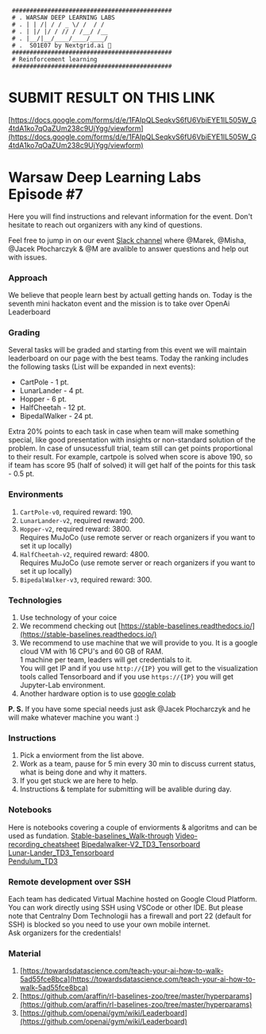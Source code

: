 ```
 #############################################    
 # . WARSAW DEEP LEARNING LABS
 # . | | /| / / _ \/ /  / /     
 # . | |/ |/ / // / /__/ /__    
 # . |__/|__/____/____/____/    
 # .  S01E07 by Nextgrid.ai 👾
 #############################################    
 # Reinforcement learning 
 #############################################
```
# SUBMIT RESULT ON THIS LINK 
[https://docs.google.com/forms/d/e/1FAIpQLSeqkvS6fU6VbiEYE1IL505W_G4tdA1ko7qOaZUm238c9UjYgg/viewform](https://docs.google.com/forms/d/e/1FAIpQLSeqkvS6fU6VbiEYE1IL505W_G4tdA1ko7qOaZUm238c9UjYgg/viewform)

# Warsaw Deep Learning Labs Episode #7

Here you will find instructions and relevant information for the event. Don't hesitate to reach out organizers with any kind of questions.

Feel free to jump in on our event [Slack channel](https://join.slack.com/t/warsawdeeplea-lin3168/shared_invite/enQtODEyMjA1NTE1NjA3LWQ0Y2Q2OGUwNzBmMjljMDA1NGZmMWFmZTEzZWRkZjlkOTQ1YTQ4OTI4MzdhMDBmNjhmOWEyZDkzNDQ4MTQ5Njg) where @Marek, @Misha, @Jacek Płocharczyk & @M are avalible to answer questions and help out with issues.

### Approach
We believe that people learn best by actuall getting hands on. Today is the seventh mini hackaton event and the mission is to take over OpenAi Leaderboard 

### Grading
Several tasks will be graded and starting from this event we will maintain leaderboard on our page with the best teams.
Today the ranking includes the following tasks (List will be expanded in next events):
- CartPole - 1 pt.
- LunarLander - 4 pt.
- Hopper - 6 pt.
- HalfCheetah - 12 pt.
- BipedalWalker - 24 pt. 

Extra 20% points to each task in case when team will make something special, like good presentation with insights or non-standard solution of the problem.
In case of unsucessfull trial, team still can get points proportional to their result.
For example, cartpole is solved when score is above 190, so if team has score 95 (half of solved) it will get half of the points for this task - 0.5 pt.
### Environments
1. `CartPole-v0`, required reward: 190.
2. `LunarLander-v2`, required reward: 200.
3. `Hopper-v2`, required reward: 3800.   
   Requires MuJoCo (use remote server or reach organizers if you want to set it up locally)
3. `HalfCheetah-v2`, required reward: 4800.  
   Requires MuJoCo (use remote server or reach organizers if you want to set it up locally)
2. `BipedalWalker-v3`, required reward: 300.




### Technologies 

1. Use technology of your coice 
2. We recommend checking out [https://stable-baselines.readthedocs.io/](https://stable-baselines.readthedocs.io/)
3. We recommend to use machine that we will provide to you. It is a google cloud VM with 16 CPU's and 60 GB of RAM.   
   1 machine per team, leaders will get credentials to it.  
   You will get IP and if you use `http://{IP}` you will get to the visualization tools called Tensorboard and if you use `https://{IP}` you will get Jupyter-Lab environment.
4. Another hardware option is to use [google colab](https://colab.research.google.com/)

**P. S.** If you have some special needs just ask @Jacek Płocharczyk and he will make whatever machine you want :)


### Instructions

1. Pick a enviorment from the list above.
2. Work as a team, pause for 5 min every 30 min to discuss current status, what is being done and why it matters. 
3. If you get stuck we are here to help.
4. Instructions & template for submitting will be avalible during day.

### Notebooks
Here is notebooks covering a couple of enviorments & algoritms and can be used as fundation.
 [Stable-baselines_Walk-through](https://colab.research.google.com/drive/1vuBn_JJV9Xyd4O_RpCMqk8Iv_ua9Zq_N)
 [Video-recording_cheatsheet](https://colab.research.google.com/drive/1i48t8xkoTKYO4gcR4Sn8T7bGxBy0T4OH)
 [Bipedalwalker-V2_TD3_Tensorboard](https://colab.research.google.com/drive/1Zyn9Q_Gf3KnVIhdl9t2ond5IjJNaTriL)  
 [Lunar-Lander_TD3_Tensorboard](https://colab.research.google.com/drive/1_ZndTOt88TuXG2imZLb3ylU2C3nH9T-i)    
 [Pendulum_TD3](https://colab.research.google.com/drive/1_UhnDQE8NgSYGpUEAj0xgYI8Qvh7a6HK)

### Remote development over SSH
Each team has dedicated Virtual Machine hosted on Google Cloud Platform. You can work directly using SSH using VSCode or other IDE.
But please note that Centralny Dom Technologii has a firewall and port 22 (default for SSH) is blocked so you need to use your own mobile internet.  
Ask organizers for the credentials!

### Material 

1. [https://towardsdatascience.com/teach-your-ai-how-to-walk-5ad55fce8bca](https://towardsdatascience.com/teach-your-ai-how-to-walk-5ad55fce8bca)
2. [https://github.com/araffin/rl-baselines-zoo/tree/master/hyperparams](https://github.com/araffin/rl-baselines-zoo/tree/master/hyperparams)
3. [https://github.com/openai/gym/wiki/Leaderboard](https://github.com/openai/gym/wiki/Leaderboard)











